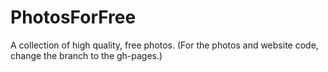 # PhotosForFree
A collection of high quality, free photos. (For the photos and website code, change the branch to the gh-pages.) 
